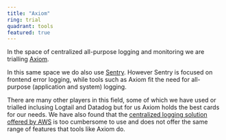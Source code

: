 ```yaml
---
title: "Axiom"
ring: trial
quadrant: tools
featured: true
---
```


In the space of centralized all-purpose logging and monitoring we are trialling <a href="https://www.axiom.co/">Axiom</a>. 

In this same space we do also use <a href="sentry.html">Sentry</a>. However Sentry is focused on frontend error logging, while tools such as Axiom fit the need for all-purpose (application and system) logging.

There are many other players in this field, some of which we have used or trialled inclusing Logtail and Datadog but for us Axiom holds the best cards for our needs. We have also found that the <a href="https://aws.amazon.com/solutions/implementations/centralized-logging/">centralized logging solution offered by AWS</a> is too cumbersome to use and does not offer the same range of features that tools like Axiom do.

